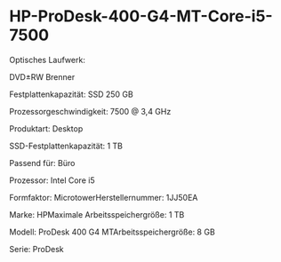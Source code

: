 # HP-ProDesk-400-G4-MT-Core-i5-7500

Optisches Laufwerk:	

DVD±RW Brenner	

Festplattenkapazität:	SSD 250 GB

Prozessorgeschwindigkeit:	7500 @ 3,4 GHz	

Produktart:	Desktop

SSD-Festplattenkapazität:	1 TB	

Passend für:	Büro

Prozessor:	Intel Core i5	

Formfaktor:	MicrotowerHerstellernummer:	1JJ50EA	

Marke:	HPMaximale Arbeitsspeichergröße:	1 TB	

Modell:	ProDesk 400 G4 MTArbeitsspeichergröße:	8 GB	

Serie:	ProDesk
